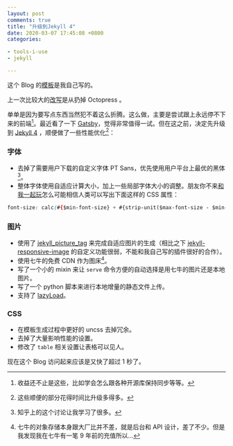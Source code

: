 ```yaml
---
layout: post
comments: true
title: "升级到Jekyll 4"
date: 2020-03-07 17:45:08 +0800
categories:

- tools-i-use
- jekyll

---
```


这个 Blog 的[模板](https://github.com/lenciel/jekyll-lenciel-theme)是我自己写的。

上一次比较大的[改写](/2017/03/migrating-from-octopress-to-jekyll/)是从扔掉 Octopress 。

单单是因为要写点东西当然犯不着这么折腾。这么做，主要是尝试跟上永远停不下来的前端[^0]。最近看了一下 [Gatsby](https://www.gatsbyjs.org/)，觉得非常值得一试。但在这之前，决定先升级到 [Jekyll 4](https://jekyllrb.com/news/2019/08/20/jekyll-4-0-0-released/) ，顺便做了一些性能优化[^1]：

### 字体

- 去掉了需要用户下载的自定义字体 PT Sans，优先使用用户平台上最优的黑体[^2]。
- 整体字体使用自适应计算大小，加上一些局部字体大小的调整。朋友你不来[和我一起玩](https://github.com/lenciel/jekyll-lenciel-theme/blob/master/sass/custom/_resfont.scss)怎么可能相信人类可以写出下面这样的 CSS 属性：

```CSS
font-size: calc(#{$min-font-size} + #{strip-unit($max-font-size - $min-font-size)} * ((100vw - #{$min-vw}) / #{strip-unit($max-vw - $min-vw)}));
```

### 图片

- 使用了 [jekyll_picture_tag](https://github.com/rbuchberger/jekyll_picture_tag) 来完成自适应图片的生成（相比之下 [jekyll-responsive-image](https://github.com/wildlyinaccurate/jekyll-responsive-image) 的自定义功能很弱，不能和我自己写的插件很好的合作）。
- 使用七牛的免费 CDN 作为图床[^3]。
- 写了一个小的 mixin 来让 `serve` 命令方便的自动选择是用七牛的图片还是本地图片。
- 写了一个 python 脚本来进行本地增量的静态文件上传。
- 支持了 [lazyLoad](https://github.com/verlok/lazyload)。

### CSS

- 在模板生成过程中更好的 uncss 去掉冗余。
- 去掉了大量影响性能的设置。
- 修改了 `table` 相关设置让表格可以见人。

现在这个 Blog 访问起来应该是又快了超过 1 秒了。

[^0]: 收益还不止是这些，比如学会怎么跟各种开源库保持同步等等。
[^1]: 这些顺便的部分花得时间比升级多得多。
[^2]: 知乎上的这个讨论让我学习了很多。
[^3]: 七牛的对象存储本身跟大厂比并不差，就是后台和 API 设计，差了不少。但是我发现我在七牛有一笔 9 年前的充值所以…